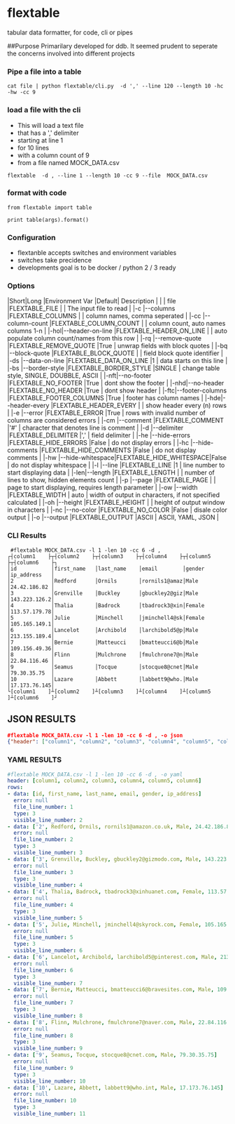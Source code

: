 # flextable
tabular data formatter, for code, cli or pipes

##Purpose
Primarilary developed for ddb. It seemed prudent to seperate the concerns involved into different projects

### Pipe a file into a table
```
cat file | python flextable/cli.py  -d ',' --line 120 --length 10 -hc -hw -cc 9
```

### load a file with the cli
- This will load a text file 
- that has a ',' delimiter 
- starting at line 1
- for 10 lines
- with a column count of 9
- from a file named MOCK_DATA.csv
```
flextable  -d , --line 1 --length 10 -cc 9 --file  MOCK_DATA.csv
```

### format with code
```
from flextable import table

print table(args).format()
```

### Configuration
- flextanble accepts switches and environment variables
- switches take precidence
- developments goal is to be docker / python 2 / 3 ready


### Options
|Short|Long            |Environment Var          |Default| Description                                                |
|    | file            |FLEXTABLE_FILE           |       | The input file to read                                     |
|-c  |--columns        |FLEXTABLE_COLUMNS        |       | column names, comma seperated                              |
|-cc |--column-count   |FLEXTABLE_COLUMN_COUNT   |       | column count, auto names columns 1-n                       |
|-hol|--header-on-line |FLEXTABLE_HEADER_ON_LINE |       | auto populate column count/names from this row             |
|-rq |--remove-quote   |FLEXTABLE_REMOVE_QUOTE   |True   | unwrap fields with block quotes                            |
|-bq |--block-quote    |FLEXTABLE_BLOCK_QUOTE    |       | field block quote identifier                               |
|-ds |--data-on-line   |FLEXTABLE_DATA_ON_LINE   |1      | data starts on this line                                   |
|-bs |--border-style   |FLEXTABLE_BORDER_STYLE   |SINGLE | change table style, SINGLE, DOUBBLE, ASCII                 |
|-nft|--no-footer      |FLEXTABLE_NO_FOOTER      |True   | dont show the footer                                       |
|-nhd|--no-header      |FLEXTABLE_NO_HEADER      |True   | dont show header                                           |
|-ftc|--footer-columns |FLEXTABLE_FOOTER_COLUMNS |True   | footer has column names                                    |
|-hde|--header-every   |FLEXTABLE_HEADER_EVERY   |       | show header every (n) rows                                 |
|-e  |--error          |FLEXTABLE_ERROR          |True   | rows with invalid number of columns are considered errors  |
|-cm |--comment        |FLEXTABLE_COMMENT        |'#'    | character that denotes line is comment                     |
|-d  |--delimiter      |FLEXTABLE_DELIMITER      |','    | field delimiter                                            |
|-he |--hide-errors    |FLEXTABLE_HIDE_ERRORS    |False  | do not display errors                                      |
|-hc |--hide-comments  |FLEXTABLE_HIDE_COMMENTS  |False  | do not display comments                                    |
|-hw |--hide-whitespace|FLEXTABLE_HIDE_WHITESPACE|False  | do not display whitespace                                  |
|-l  |--line           |FLEXTABLE_LINE           |1      | line number to start displaying data                       |
|-len|--length         |FLEXTABLE_LENGTH         |       | number of lines to show, hidden elements count             |
|-p  |--page           |FLEXTABLE_PAGE           |       | page to start displaying, requires length parameter        |
|-ow |--width          |FLEXTABLE_WIDTH          | auto  | width of output in characters, if not specified calculated |
|-oh |--height         |FLEXTABLE_HEIGHT         |       | height of output window in characters                      |
|-nc |--no-color       |FLEXTABLE_NO_COLOR       |False  | disale color output                                        |
|-o  |--output         |FLEXTABLE_OUTPUT         |ASCII  | ASCII, YAML, JSON                                          |



### CLI Results
```text
 #flextable MOCK_DATA.csv -l 1 -len 10 -cc 6 -d ,  
┌┤column1    ├┬┤column2    ├┬┤column3    ├┬┤column4    ├┬┤column5    ├┬┤column6    ├┐
│id           │first_name   │last_name    │email        │gender       │ip_address   │
│2            │Redford      │Ornils       │rornils1@amaz│Male         │24.42.186.82 │
│3            │Grenville    │Buckley      │gbuckley2@giz│Male         │143.223.126.2│
│4            │Thalia       │Badrock      │tbadrock3@xin│Female       │113.57.179.78│
│5            │Julie        │Minchell     │jminchell4@sk│Female       │105.165.149.1│
│6            │Lancelot     │Archibold    │larchibold5@p│Male         │213.155.189.4│
│7            │Bernie       │Matteucci    │bmatteucci6@b│Male         │109.156.49.36│
│8            │Flinn        │Mulchrone    │fmulchrone7@n│Male         │22.84.116.46 │
│9            │Seamus       │Tocque       │stocque8@cnet│Male         │79.30.35.75  │
│10           │Lazare       │Abbett       │labbett9@who.│Male         │17.173.76.145│
└[column1    ]┴[column2    ]┴[column3    ]┴[column4    ]┴[column5    ]┴[column6    ]┘

```
## JSON RESULTS
```json
#flextable MOCK_DATA.csv -l 1 -len 10 -cc 6 -d , -o json
{"header": ["column1", "column2", "column3", "column4", "column5", "column6"], "rows": [{"type": 3, "visible_line_number": 2, "data": ["id", "first_name", "last_name", "email", "gender", "ip_address\n"], "file_line_number": 1, "error": null}, {"type": 3, "visible_line_number": 3, "data": ["2", "Redford", "Ornils", "rornils1@amazon.co.uk", "Male", "24.42.186.82\n"], "file_line_number": 2, "error": null}, {"type": 3, "visible_line_number": 4, "data": ["3", "Grenville", "Buckley", "gbuckley2@gizmodo.com", "Male", "143.223.126.204\n"], "file_line_number": 3, "error": null}, {"type": 3, "visible_line_number": 5, "data": ["4", "Thalia", "Badrock", "tbadrock3@xinhuanet.com", "Female", "113.57.179.78\n"], "file_line_number": 4, "error": null}, {"type": 3, "visible_line_number": 6, "data": ["5", "Julie", "Minchell", "jminchell4@skyrock.com", "Female", "105.165.149.121\n"], "file_line_number": 5, "error": null}, {"type": 3, "visible_line_number": 7, "data": ["6", "Lancelot", "Archibold", "larchibold5@pinterest.com", "Male", "213.155.189.44\n"], "file_line_number": 6, "error": null}, {"type": 3, "visible_line_number": 8, "data": ["7", "Bernie", "Matteucci", "bmatteucci6@bravesites.com", "Male", "109.156.49.36\n"], "file_line_number": 7, "error": null}, {"type": 3, "visible_line_number": 9, "data": ["8", "Flinn", "Mulchrone", "fmulchrone7@naver.com", "Male", "22.84.116.46\n"], "file_line_number": 8, "error": null}, {"type": 3, "visible_line_number": 10, "data": ["9", "Seamus", "Tocque", "stocque8@cnet.com", "Male", "79.30.35.75\n"], "file_line_number": 9, "error": null}, {"type": 3, "visible_line_number": 11, "data": ["10", "Lazare", "Abbett", "labbett9@who.int", "Male", "17.173.76.145\n"], "file_line_number": 10, "error": null}]}
```

### YAML RESULTS
```yaml
#flextable MOCK_DATA.csv -l 1 -len 10 -cc 6 -d , -o yaml
header: [column1, column2, column3, column4, column5, column6]
rows:
- data: [id, first_name, last_name, email, gender, ip_address]
  error: null
  file_line_number: 1
  type: 3
  visible_line_number: 2
- data: ['2', Redford, Ornils, rornils1@amazon.co.uk, Male, 24.42.186.82]
  error: null
  file_line_number: 2
  type: 3
  visible_line_number: 3
- data: ['3', Grenville, Buckley, gbuckley2@gizmodo.com, Male, 143.223.126.204]
  error: null
  file_line_number: 3
  type: 3
  visible_line_number: 4
- data: ['4', Thalia, Badrock, tbadrock3@xinhuanet.com, Female, 113.57.179.78]
  error: null
  file_line_number: 4
  type: 3
  visible_line_number: 5
- data: ['5', Julie, Minchell, jminchell4@skyrock.com, Female, 105.165.149.121]
  error: null
  file_line_number: 5
  type: 3
  visible_line_number: 6
- data: ['6', Lancelot, Archibold, larchibold5@pinterest.com, Male, 213.155.189.44]
  error: null
  file_line_number: 6
  type: 3
  visible_line_number: 7
- data: ['7', Bernie, Matteucci, bmatteucci6@bravesites.com, Male, 109.156.49.36]
  error: null
  file_line_number: 7
  type: 3
  visible_line_number: 8
- data: ['8', Flinn, Mulchrone, fmulchrone7@naver.com, Male, 22.84.116.46]
  error: null
  file_line_number: 8
  type: 3
  visible_line_number: 9
- data: ['9', Seamus, Tocque, stocque8@cnet.com, Male, 79.30.35.75]
  error: null
  file_line_number: 9
  type: 3
  visible_line_number: 10
- data: ['10', Lazare, Abbett, labbett9@who.int, Male, 17.173.76.145]
  error: null
  file_line_number: 10
  type: 3
  visible_line_number: 11
```